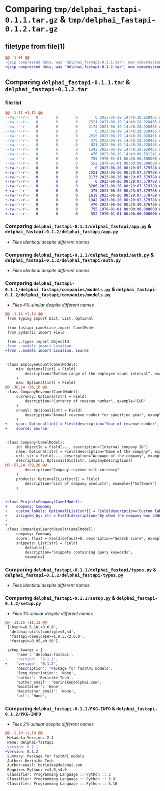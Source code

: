 # Comparing `tmp/delphai_fastapi-0.1.1.tar.gz` & `tmp/delphai_fastapi-0.1.2.tar.gz`

## filetype from file(1)

```diff
@@ -1 +1 @@
-gzip compressed data, was "delphai_fastapi-0.1.1.tar", max compression
+gzip compressed data, was "delphai_fastapi-0.1.2.tar", max compression
```

## Comparing `delphai_fastapi-0.1.1.tar` & `delphai_fastapi-0.1.2.tar`

### file list

```diff
@@ -1,11 +1,11 @@
--rw-r--r--   0        0        0        0 2023-06-19 14:48:28.928465 delphai_fastapi-0.1.1/delphai_fastapi/__init__.py
--rw-r--r--   0        0        0     2521 2023-06-19 14:48:28.928465 delphai_fastapi-0.1.1/delphai_fastapi/app.py
--rw-r--r--   0        0        0     3173 2023-06-19 14:48:28.928465 delphai_fastapi-0.1.1/delphai_fastapi/auth.py
--rw-r--r--   0        0        0        0 2023-06-19 14:48:28.928465 delphai_fastapi-0.1.1/delphai_fastapi/companies/__init__.py
--rw-r--r--   0        0        0     2915 2023-06-19 14:48:28.928465 delphai_fastapi-0.1.1/delphai_fastapi/companies/models.py
--rw-r--r--   0        0        0      375 2023-06-19 14:48:28.928465 delphai_fastapi-0.1.1/delphai_fastapi/decorators.py
--rw-r--r--   0        0        0      821 2023-06-19 14:48:28.928465 delphai_fastapi-0.1.1/delphai_fastapi/models.py
--rw-r--r--   0        0        0     1342 2023-06-19 14:48:28.928465 delphai_fastapi-0.1.1/delphai_fastapi/types.py
--rw-r--r--   0        0        0      476 2023-06-19 14:49:08.581241 delphai_fastapi-0.1.1/pyproject.toml
--rw-r--r--   0        0        0      755 1970-01-01 00:00:00.000000 delphai_fastapi-0.1.1/setup.py
--rw-r--r--   0        0        0      552 1970-01-01 00:00:00.000000 delphai_fastapi-0.1.1/PKG-INFO
+-rw-r--r--   0        0        0        0 2023-06-26 08:29:07.579788 delphai_fastapi-0.1.2/delphai_fastapi/__init__.py
+-rw-r--r--   0        0        0     2521 2023-06-26 08:29:07.579788 delphai_fastapi-0.1.2/delphai_fastapi/app.py
+-rw-r--r--   0        0        0     3173 2023-06-26 08:29:07.579788 delphai_fastapi-0.1.2/delphai_fastapi/auth.py
+-rw-r--r--   0        0        0        0 2023-06-26 08:29:07.579788 delphai_fastapi-0.1.2/delphai_fastapi/companies/__init__.py
+-rw-r--r--   0        0        0     3266 2023-06-26 08:29:07.579788 delphai_fastapi-0.1.2/delphai_fastapi/companies/models.py
+-rw-r--r--   0        0        0      375 2023-06-26 08:29:07.579788 delphai_fastapi-0.1.2/delphai_fastapi/decorators.py
+-rw-r--r--   0        0        0     1619 2023-06-26 08:29:07.579788 delphai_fastapi-0.1.2/delphai_fastapi/models.py
+-rw-r--r--   0        0        0     1342 2023-06-26 08:29:07.579788 delphai_fastapi-0.1.2/delphai_fastapi/types.py
+-rw-r--r--   0        0        0      476 2023-06-26 08:29:49.876780 delphai_fastapi-0.1.2/pyproject.toml
+-rw-r--r--   0        0        0      755 1970-01-01 00:00:00.000000 delphai_fastapi-0.1.2/setup.py
+-rw-r--r--   0        0        0      552 1970-01-01 00:00:00.000000 delphai_fastapi-0.1.2/PKG-INFO
```

### Comparing `delphai_fastapi-0.1.1/delphai_fastapi/app.py` & `delphai_fastapi-0.1.2/delphai_fastapi/app.py`

 * *Files identical despite different names*

### Comparing `delphai_fastapi-0.1.1/delphai_fastapi/auth.py` & `delphai_fastapi-0.1.2/delphai_fastapi/auth.py`

 * *Files identical despite different names*

### Comparing `delphai_fastapi-0.1.1/delphai_fastapi/companies/models.py` & `delphai_fastapi-0.1.2/delphai_fastapi/companies/models.py`

 * *Files 4% similar despite different names*

```diff
@@ -1,14 +1,14 @@
 from typing import Dict, List, Optional
 
 from fastapi_camelcase import CamelModel
 from pydantic import Field
 
 from ..types import ObjectId
-from ..models import Location
+from ..models import Location, Source
 
 
 class EmployeeCount(CamelModel):
     min: Optional[int] = Field(
         description="Bottom range of the employee count interval", example=11
     )
     max: Optional[int] = Field(
@@ -36,14 +36,16 @@
 class CompanyRevenue(CamelModel):
     currency: Optional[str] = Field(
         description="Currency of revenue number", example="EUR"
     )
     annual: Optional[int] = Field(
         description="Annual revenue number for specified year", example=5000000
     )
+    year: Optional[int] = Field(description="Year of revenue number", example=2022)
+    source: Source
 
 
 class Company(CamelModel):
     id: ObjectId = Field(..., description="Internal company ID")
     name: Optional[str] = Field(description="Name of the company", example="delphai")
     url: str = Field(..., description="Webpage of the company", example="delphai.com")
     descriptions: Optional[Dict[str, CompanyDescription]]
@@ -57,14 +59,20 @@
         description="Company revenue with currency"
     )
     products: Optional[List[str]] = Field(
         description="List of company products", example=["Software"]
     )
 
 
+class ProjectsCompany(CamelModel):
+    company: Company
+    custom_labels: Optional[List[str]] = Field(description="Custom labels assigned by user")
+    assigned_by: str = Field(description="By whom the company was added to the project")
+
+
 class CompaniesSearchResult(CamelModel):
     company: Company
     score: float = Field(default=0, description="Search score", example="202.35745")
     snippets: List[str] = Field(
         default=[],
         description="Snippets containing query keywords",
         example=[
```

### Comparing `delphai_fastapi-0.1.1/delphai_fastapi/types.py` & `delphai_fastapi-0.1.2/delphai_fastapi/types.py`

 * *Files identical despite different names*

### Comparing `delphai_fastapi-0.1.1/setup.py` & `delphai_fastapi-0.1.2/setup.py`

 * *Files 1% similar despite different names*

```diff
@@ -11,15 +11,15 @@
 ['bson>=0.5.10,<0.6.0',
  'delphai-utils[config]>=3,<4',
  'fastapi-camelcase>=1.0.5,<2.0.0',
  'fastapi>=0.95,<0.96']
 
 setup_kwargs = {
     'name': 'delphai-fastapi',
-    'version': '0.1.1',
+    'version': '0.1.2',
     'description': 'Package for fastAPI models',
     'long_description': 'None',
     'author': 'Berinike Tech',
     'author_email': 'berinike@delphai.com',
     'maintainer': 'None',
     'maintainer_email': 'None',
     'url': 'None',
```

### Comparing `delphai_fastapi-0.1.1/PKG-INFO` & `delphai_fastapi-0.1.2/PKG-INFO`

 * *Files 2% similar despite different names*

```diff
@@ -1,10 +1,10 @@
 Metadata-Version: 2.1
 Name: delphai-fastapi
-Version: 0.1.1
+Version: 0.1.2
 Summary: Package for fastAPI models
 Author: Berinike Tech
 Author-email: berinike@delphai.com
 Requires-Python: >=3.9,<4.0
 Classifier: Programming Language :: Python :: 3
 Classifier: Programming Language :: Python :: 3.9
 Classifier: Programming Language :: Python :: 3.10
```

